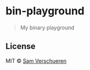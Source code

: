 # bin-playground

> My binary playground


## License

MIT © [Sam Verschueren](https://github.com/SamVerschueren)
